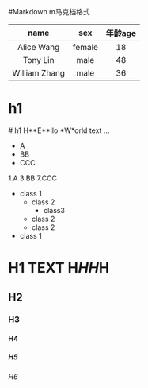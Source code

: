 #Markdown m马克档格式

| name  |  sex  | 年龄age |
|:-------:|:-----:|:-----:|
| Alice Wang | female  | 18 |
|Tony Lin| male| 48 |
| William Zhang | male | 36 |




<h1>h1</h1>
# h1
H**E**llo *W*orld text ...




* A
* BB
* CCC

1.A
3.BB
7.CCC

* class 1
    * class 2
        * class3
    * class 2
    * class 2
* class 1

# H1 TEXT H*HH*H
## H2
### H3
#### H4
##### H5
###### H6
